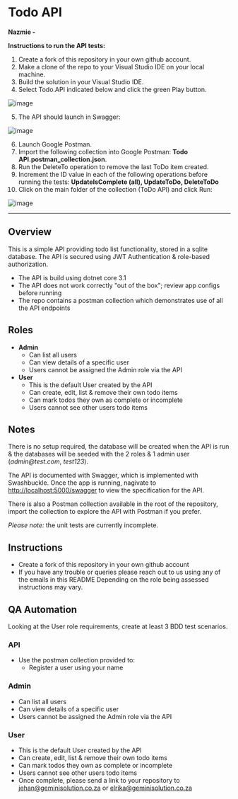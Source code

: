 # Todo API

**Nazmie -**

**Instructions to run the API tests:**
1. Create a fork of this repository in your own github account.
2. Make a clone of the repo to your Visual Studio IDE on your local machine.
3. Build the solution in your Visual Studio IDE.
4. Select Todo.API indicated below and click the green Play button.  

 ![image](https://user-images.githubusercontent.com/39741659/112698036-7b99a100-8e91-11eb-9808-5e8a58a7103f.png)
 
 5. The API should launch in Swagger:
 
 ![image](https://user-images.githubusercontent.com/39741659/112698123-b0a5f380-8e91-11eb-98d0-c7bdc297f408.png)
 
 6. Launch Google Postman.
 7. Import the following collection into Google Postman:  **Todo API.postman_collection.json**.
 8. Run the DeleteTo operation to remove the last ToDo item created.
 9. Increment the ID value in each of the following operations before running the tests:  **UpdateIsComplete (all), UpdateToDo, DeleteToDo**
 10. Click on the main folder of the collection (ToDo API) and click Run:
 
 ![image](https://user-images.githubusercontent.com/39741659/112698628-bb14bd00-8e92-11eb-9bff-1a741f0c9177.png)
 
 ---
 

## Overview
This is a simple API providing todo list functionality, stored in a sqlite database. The API is secured using JWT Authentication & role-based authorization. 

* The API is build using dotnet core 3.1
* The API does not work correctly "out of the box"; review app configs before running
* The repo contains a postman collection which demonstrates use of all the API endpoints

## Roles

* **Admin**
  * Can list all users
  * Can view details of a specific user
  * Users cannot be assigned the Admin role via the API
* **User**
  * This is the default User created by the API
  * Can create, edit, list & remove their own todo items
  * Can mark todos they own as complete or incomplete
  * Users cannot see other users todo items

## Notes
There is no setup required, the database will be created when the API is run & the databases will be seeded with the 2 roles & 1 admin user (_admin@test.com_, _test123_).

The API is documented with Swagger, which is implemented with Swashbuckle. Once the app is running, nagivate to [http://localhost:5000/swagger](http://localhost:5000/swagger/index.html) to view the specification for the API.

There is also a Postman collection available in the root of the repository, import the collection to explore the API with Postman if you prefer.

_Please note:_ the unit tests are currently incomplete.

## Instructions
* Create a fork of this repository in your own github account
* If you have any trouble or queries please reach out to us using any of the emails in this README
Depending on the role being assessed instructions may vary.

## QA Automation
Looking at the User role requirements, create at least 3 BDD test scenarios.
### API
* Use the postman collection provided to:
  * Register a user using your name
### Admin
* Can list all users
* Can view details of a specific user
* Users cannot be assigned the Admin role via the API
### User
* This is the default User created by the API
* Can create, edit, list & remove their own todo items
* Can mark todos they own as complete or incomplete
* Users cannot see other users todo items
* Once complete, please send a link to your repository to jehan@geminisolution.co.za or elrika@geminisolution.co.za

